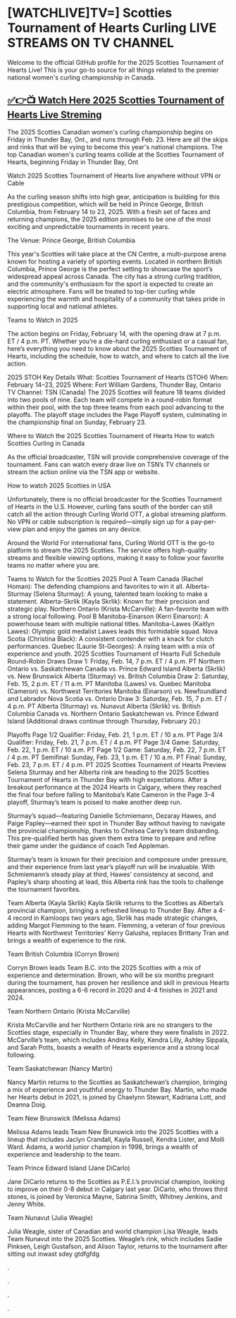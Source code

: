 # [WATCHLIVE]TV=] Scotties Tournament of Hearts Curling LIVE STREAMS ON TV CHANNEL

Welcome to the official GitHub profile for the 2025 Scotties Tournament of Hearts Live! This is your go-to source for all things related to the premier national women's curling championship in Canada.

## [✅👉📺 Watch Here 2025 Scotties Tournament of Hearts Live Streming ](https://1rk.top/curling/)

The 2025 Scotties Canadian women's curling championship begins on Friday in Thunder Bay, Ont., and runs through Feb. 23. Here are all the skips and rinks that will be vying to become this year's national champions. The top Canadian women's curling teams collide at the Scotties Tournament of Hearts, beginning Friday in Thunder Bay, Ont

Watch 2025 Scotties Tournament of Hearts live anywhere without VPN or Cable

As the curling season shifts into high gear, anticipation is building for this prestigious competition, which will be held in Prince George, British Columbia, from February 14 to 23, 2025. With a fresh set of faces and returning champions, the 2025 edition promises to be one of the most exciting and unpredictable tournaments in recent years.

The Venue: Prince George, British Columbia

This year's Scotties will take place at the CN Centre, a multi-purpose arena known for hosting a variety of sporting events. Located in northern British Columbia, Prince George is the perfect setting to showcase the sport’s widespread appeal across Canada. The city has a strong curling tradition, and the community's enthusiasm for the sport is expected to create an electric atmosphere. Fans will be treated to top-tier curling while experiencing the warmth and hospitality of a community that takes pride in supporting local and national athletes.

Teams to Watch in 2025

The action begins on Friday, February 14, with the opening draw at 7 p.m. ET / 4 p.m. PT. Whether you’re a die-hard curling enthusiast or a casual fan, here’s everything you need to know about the 2025 Scotties Tournament of Hearts, including the schedule, how to watch, and where to catch all the live action.

2025 STOH Key Details​
What: Scotties Tournament of Hearts (STOH)
When: February 14–23, 2025
Where: Fort William Gardens, Thunder Bay, Ontario
TV Channel: TSN (Canada)
The 2025 Scotties will feature 18 teams divided into two pools of nine. Each team will compete in a round-robin format within their pool, with the top three teams from each pool advancing to the playoffs. The playoff stage includes the Page Playoff system, culminating in the championship final on Sunday, February 23.

Where to Watch the 2025 Scotties Tournament of Hearts​
How to watch Scotties Curling in Canada

As the official broadcaster, TSN will provide comprehensive coverage of the tournament. Fans can watch every draw live on TSN’s TV channels or stream the action online via the TSN app or website.

How to watch 2025 Scotties in USA

Unfortunately, there is no official broadcaster for the Scotties Tournament of Hearts in the U.S. However, curling fans south of the border can still catch all the action through Curling World OTT, a global streaming platform. No VPN or cable subscription is required—simply sign up for a pay-per-view plan and enjoy the games on any device.

Around the World​
For international fans, Curling World OTT is the go-to platform to stream the 2025 Scotties. The service offers high-quality streams and flexible viewing options, making it easy to follow your favorite teams no matter where you are.

Teams to Watch for the Scotties 2025​
Pool A​
Team Canada (Rachel Homan): The defending champions and favorites to win it all.
Alberta-Sturmay (Selena Sturmay): A young, talented team looking to make a statement.
Alberta-Skrlik (Kayla Skrlik): Known for their precision and strategic play.
Northern Ontario (Krista McCarville): A fan-favorite team with a strong local following.
Pool B​
Manitoba-Einarson (Kerri Einarson): A powerhouse team with multiple national titles.
Manitoba-Lawes (Kaitlyn Lawes): Olympic gold medalist Lawes leads this formidable squad.
Nova Scotia (Christina Black): A consistent contender with a knack for clutch performances.
Quebec (Laurie St-Georges): A rising team with a mix of experience and youth.
2025 Scotties Tournament of Hearts Full Schedule​
Round-Robin Draws​
Draw 1: Friday, Feb. 14, 7 p.m. ET / 4 p.m. PT
Northern Ontario vs. Saskatchewan
Canada vs. Prince Edward Island
Alberta (Skrlik) vs. New Brunswick
Alberta (Sturmay) vs. British Columbia
Draw 2: Saturday, Feb. 15, 2 p.m. ET / 11 a.m. PT
Manitoba (Lawes) vs. Quebec
Manitoba (Cameron) vs. Northwest Territories
Manitoba (Einarson) vs. Newfoundland and Labrador
Nova Scotia vs. Ontario
Draw 3: Saturday, Feb. 15, 7 p.m. ET / 4 p.m. PT
Alberta (Sturmay) vs. Nunavut
Alberta (Skrlik) vs. British Columbia
Canada vs. Northern Ontario
Saskatchewan vs. Prince Edward Island
(Additional draws continue through Thursday, February 20.)

Playoffs​
Page 1/2 Qualifier: Friday, Feb. 21, 1 p.m. ET / 10 a.m. PT
Page 3/4 Qualifier: Friday, Feb. 21, 7 p.m. ET / 4 p.m. PT
Page 3/4 Game: Saturday, Feb. 22, 1 p.m. ET / 10 a.m. PT
Page 1/2 Game: Saturday, Feb. 22, 7 p.m. ET / 4 p.m. PT
Semifinal: Sunday, Feb. 23, 1 p.m. ET / 10 a.m. PT
Final: Sunday, Feb. 23, 7 p.m. ET / 4 p.m. PT
2025 Scotties Tournament of Hearts Preview​
Selena Sturmay and her Alberta rink are heading to the 2025 Scotties Tournament of Hearts in Thunder Bay with high expectations. After a breakout performance at the 2024 Hearts in Calgary, where they reached the final four before falling to Manitoba’s Kate Cameron in the Page 3-4 playoff, Sturmay’s team is poised to make another deep run.

Sturmay’s squad—featuring Danielle Schmiemann, Dezaray Hawes, and Paige Papley—earned their spot in Thunder Bay without having to navigate the provincial championship, thanks to Chelsea Carey’s team disbanding. This pre-qualified berth has given them extra time to prepare and refine their game under the guidance of coach Ted Appleman.

Sturmay’s team is known for their precision and composure under pressure, and their experience from last year’s playoff run will be invaluable. With Schmiemann’s steady play at third, Hawes’ consistency at second, and Papley’s sharp shooting at lead, this Alberta rink has the tools to challenge the tournament favorites.

Team Alberta (Kayla Skrlik)​
Kayla Skrlik returns to the Scotties as Alberta’s provincial champion, bringing a refreshed lineup to Thunder Bay. After a 4-4 record in Kamloops two years ago, Skrlik has made strategic changes, adding Margot Flemming to the team. Flemming, a veteran of four previous Hearts with Northwest Territories’ Kerry Galusha, replaces Brittany Tran and brings a wealth of experience to the rink.

Team British Columbia (Corryn Brown)

Corryn Brown leads Team B.C. into the 2025 Scotties with a mix of experience and determination. Brown, who will be six months pregnant during the tournament, has proven her resilience and skill in previous Hearts appearances, posting a 6-6 record in 2020 and 4-4 finishes in 2021 and 2024.

Team Northern Ontario (Krista McCarville)

Krista McCarville and her Northern Ontario rink are no strangers to the Scotties stage, especially in Thunder Bay, where they were finalists in 2022. McCarville’s team, which includes Andrea Kelly, Kendra Lilly, Ashley Sippala, and Sarah Potts, boasts a wealth of Hearts experience and a strong local following.

Team Saskatchewan (Nancy Martin)

Nancy Martin returns to the Scotties as Saskatchewan’s champion, bringing a mix of experience and youthful energy to Thunder Bay. Martin, who made her Hearts debut in 2021, is joined by Chaelynn Stewart, Kadriana Lott, and Deanna Doig.

Team New Brunswick (Melissa Adams)

Melissa Adams leads Team New Brunswick into the 2025 Scotties with a lineup that includes Jaclyn Crandall, Kayla Russell, Kendra Lister, and Molli Ward. Adams, a world junior champion in 1998, brings a wealth of experience and leadership to the team.

Team Prince Edward Island (Jane DiCarlo)

Jane DiCarlo returns to the Scotties as P.E.I.’s provincial champion, looking to improve on their 0-8 debut in Calgary last year. DiCarlo, who throws third stones, is joined by Veronica Mayne, Sabrina Smith, Whitney Jenkins, and Jenny White.

Team Nunavut (Julia Weagle)

Julia Weagle, sister of Canadian and world champion Lisa Weagle, leads Team Nunavut into the 2025 Scotties. Weagle’s rink, which includes Sadie Pinksen, Leigh Gustafson, and Alison Taylor, returns to the tournament after sitting out inwast sdey gtdfgfdg



.



.



.


.
